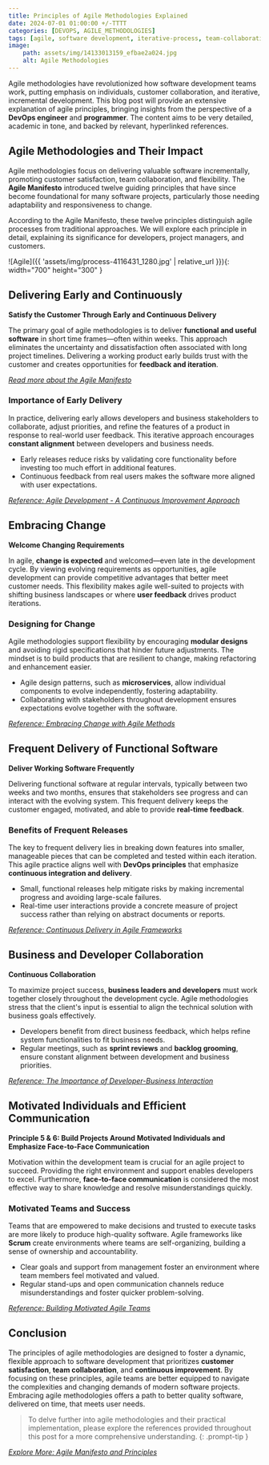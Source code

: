 ```yaml
---
title: Principles of Agile Methodologies Explained 
date: 2024-07-01 01:00:00 +/-TTTT
categories: [DEVOPS, AGILE_METHODOLOGIES]
tags: [agile, software development, iterative-process, team-collaboration, continuous-improvement, devops]
image:
    path: assets/img/14133013159_efbae2a024.jpg
    alt: Agile Methodologies
---
```


Agile methodologies have revolutionized how software development teams work, putting emphasis on individuals, customer collaboration, and iterative, incremental development. This blog post will provide an extensive explanation of agile principles, bringing insights from the perspective of a **DevOps engineer** and **programmer**. The content aims to be very detailed, academic in tone, and backed by relevant, hyperlinked references.

## Agile Methodologies and Their Impact

Agile methodologies focus on delivering valuable software incrementally, promoting customer satisfaction, team collaboration, and flexibility. The **Agile Manifesto** introduced twelve guiding principles that have since become foundational for many software projects, particularly those needing adaptability and responsiveness to change.

According to the Agile Manifesto, these twelve principles distinguish agile processes from traditional approaches. We will explore each principle in detail, explaining its significance for developers, project managers, and customers.

![Agile]({{ 'assets/img/process-4116431_1280.jpg' | relative_url }}){: width="700" height="300" }

## Delivering Early and Continuously

**Satisfy the Customer Through Early and Continuous Delivery**

The primary goal of agile methodologies is to deliver **functional and useful software** in short time frames—often within weeks. This approach eliminates the uncertainty and dissatisfaction often associated with long project timelines. Delivering a working product early builds trust with the customer and creates opportunities for **feedback and iteration**.

*[Read more about the Agile Manifesto](https://agilemanifesto.org/)*

### Importance of Early Delivery

In practice, delivering early allows developers and business stakeholders to collaborate, adjust priorities, and refine the features of a product in response to real-world user feedback. This iterative approach encourages **constant alignment** between developers and business needs.

- Early releases reduce risks by validating core functionality before investing too much effort in additional features.
- Continuous feedback from real users makes the software more aligned with user expectations.

*[Reference: Agile Development - A Continuous Improvement Approach](https://link.springer.com/chapter/10.1007/978-3-662-44811-3_4)*

## Embracing Change

**Welcome Changing Requirements**

In agile, **change is expected** and welcomed—even late in the development cycle. By viewing evolving requirements as opportunities, agile development can provide competitive advantages that better meet customer needs. This flexibility makes agile well-suited to projects with shifting business landscapes or where **user feedback** drives product iterations.

### Designing for Change

Agile methodologies support flexibility by encouraging **modular designs** and avoiding rigid specifications that hinder future adjustments. The mindset is to build products that are resilient to change, making refactoring and enhancement easier.

- Agile design patterns, such as **microservices**, allow individual components to evolve independently, fostering adaptability.
- Collaborating with stakeholders throughout development ensures expectations evolve together with the software.

*[Reference: Embracing Change with Agile Methods](https://teamdeck.io/resources/embracing-change-how-an-agile-mindset-can-transform-your-approach-to-work/#:~:text=Understanding%20the%20Agile%20Mindset&text=At%20its%20core%2C%20this%20mindset,new%20information%20or%20challenges%20arise.)*

## Frequent Delivery of Functional Software

**Deliver Working Software Frequently**

Delivering functional software at regular intervals, typically between two weeks and two months, ensures that stakeholders see progress and can interact with the evolving system. This frequent delivery keeps the customer engaged, motivated, and able to provide **real-time feedback**.

### Benefits of Frequent Releases

The key to frequent delivery lies in breaking down features into smaller, manageable pieces that can be completed and tested within each iteration. This agile practice aligns well with **DevOps principles** that emphasize **continuous integration and delivery**.

- Small, functional releases help mitigate risks by making incremental progress and avoiding large-scale failures.
- Real-time user interactions provide a concrete measure of project success rather than relying on abstract documents or reports.

*[Reference: Continuous Delivery in Agile Frameworks](https://codefresh.io/learn/continuous-delivery/what-is-continuous-delivery-in-agile-and-creating-a-cd-culture/)*

## Business and Developer Collaboration

**Continuous Collaboration**

To maximize project success, **business leaders and developers** must work together closely throughout the development cycle. Agile methodologies stress that the client's input is essential to align the technical solution with business goals effectively.

- Developers benefit from direct business feedback, which helps refine system functionalities to fit business needs.
- Regular meetings, such as **sprint reviews** and **backlog grooming**, ensure constant alignment between development and business priorities.

*[Reference: The Importance of Developer-Business Interaction](https://www.linkedin.com/pulse/understanding-importance-developer-relations-tessa-kriesel-48bdc)*

## Motivated Individuals and Efficient Communication

**Principle 5 & 6: Build Projects Around Motivated Individuals and Emphasize Face-to-Face Communication**

Motivation within the development team is crucial for an agile project to succeed. Providing the right environment and support enables developers to excel. Furthermore, **face-to-face communication** is considered the most effective way to share knowledge and resolve misunderstandings quickly.

### Motivated Teams and Success

Teams that are empowered to make decisions and trusted to execute tasks are more likely to produce high-quality software. Agile frameworks like **Scrum** create environments where teams are self-organizing, building a sense of ownership and accountability.

- Clear goals and support from management foster an environment where team members feel motivated and valued.
- Regular stand-ups and open communication channels reduce misunderstandings and foster quicker problem-solving.

*[Reference: Building Motivated Agile Teams](https://ericnwankwo.medium.com/ways-to-keep-an-agile-team-motivated-and-engaged-eca9549f1655)*

## Conclusion

The principles of agile methodologies are designed to foster a dynamic, flexible approach to software development that prioritizes **customer satisfaction**, **team collaboration**, and **continuous improvement**. By focusing on these principles, agile teams are better equipped to navigate the complexities and changing demands of modern software projects. Embracing agile methodologies offers a path to better quality software, delivered on time, that meets user needs.

>To delve further into agile methodologies and their practical implementation, please explore the references provided throughout this post for a more comprehensive understanding.
{: .prompt-tip }

*[Explore More: Agile Manifesto and Principles](https://agilemanifesto.org/principles.html)*